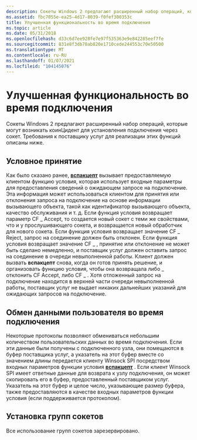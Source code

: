 ```yaml
---
description: Сокеты Windows 2 предлагают расширенный набор операций, которые могут возникать коинЦидент для установления подключения через сокет. Требования к поставщику услуг для реализации этих функций описаны ниже.
ms.assetid: fbc7055e-ea25-4d17-8039-f0fef300353c
title: Улучшенная функциональность во время подключения
ms.topic: article
ms.date: 05/31/2018
ms.openlocfilehash: d33c6d7ee928fe7e97f535363e9e842285eef7fe
ms.sourcegitcommit: 831e8f3db78ab820e1710cede244553c70e50500
ms.translationtype: MT
ms.contentlocale: ru-RU
ms.lasthandoff: 01/07/2021
ms.locfileid: "104145076"
---
```

# <a name="enhanced-functionality-at-connect-time"></a>Улучшенная функциональность во время подключения

Сокеты Windows 2 предлагают расширенный набор операций, которые могут возникать коинЦидент для установления подключения через сокет. Требования к поставщику услуг для реализации этих функций описаны ниже.

## <a name="conditional-acceptance"></a>Условное принятие

Как было сказано ранее, [**вспакцепт**](/windows/desktop/api/Ws2spi/nc-ws2spi-lpwspaccept) вызывает предоставляемую клиентом функцию условия, которая использует входные параметры для предоставления сведений о ожидающем запросе на подключение. Эта информация может использоваться клиентом для принятия или отклонения запроса на подключение на основе информации вызывающего объекта, такой как идентификатор вызывающего объекта, качество обслуживания и т. д. Если функция условия возвращает параметр CF \_ Accept, то создается новый сокет с теми же свойствами, что и у прослушивающего сокета, и возвращается новый обработчик для нового сокета. Если функция условия возвращает значение CF \_ Reject, запрос на соединение должен быть отклонен. Если функция условия возвращает значение CF \_ , принятие или отклонение не может быть сделано немедленно, и поставщик услуг должен оставить запрос на соединение в очереди невыполненной работы. Клиент должен вызвать **вспакцепт** снова, когда он готов принять решение, и организовать функцию условия, чтобы она возвращала либо \_ отклонить CF Accept, либо CF \_ . Хотя отложенный запрос на подключение находится в верхней части очереди невыполненной работы, поставщик услуг не выдает никаких дальнейших указаний для ожидающих запросов на подключение.

## <a name="exchanging-user-data-at-connect-time"></a>Обмен данными пользователя во время подключения

Некоторые протоколы позволяют обмениваться небольшим количеством пользовательских данных во время подключения. Если эти данные были получены с подключенного узла, они помещаются в буфер поставщика услуг, а указатель на этот буфер вместе со значением длины передается клиенту Winsock SPI посредством входных параметров функции условия [**вспакцепт**](/windows/desktop/api/Ws2spi/nc-ws2spi-lpwspaccept) . Если клиент Winsock SPI имеет ответные данные для возврата к узлу подключения, он может скопировать его в буфер, предоставленный поставщиком услуг. Указатель на этот буфер и целое число, указывающие размер буфера, также предоставляются в качестве входных параметров функции условия (если поддерживается протоколом).

## <a name="establishing-socket-groups"></a>Установка групп сокетов

Все использование групп сокетов зарезервировано.

 

 



